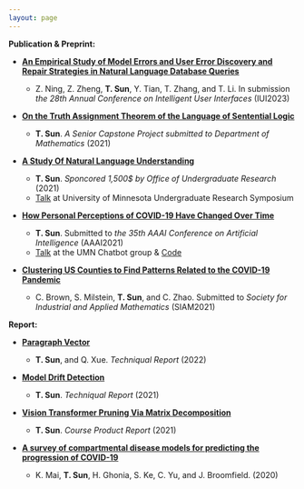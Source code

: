 ```yaml
---
layout: page
---
```

**Publication & Preprint:**
* **[An Empirical Study of Model Errors and User Error Discovery and Repair Strategies in Natural Language Database Queries]()**
  * Z. Ning, Z. Zheng, **T. Sun**, Y. Tian, T. Zhang, and T. Li. In submission *the 28th Annual Conference on Intelligent User Interfaces* (IUI2023)

* **[On the Truth Assignment Theorem of the Language of Sentential Logic](/assets/img/seniorcapstoneproject.pdf)**
  * **T. Sun**. *A Senior Capstone Project submitted to Department of Mathematics* (2021)

* **[A Study Of Natural Language Understanding](/assets/img/UROP.pdf)**
  * **T. Sun**. *Sponcored 1,500$ by Office of Undergraduate Research* (2021)
  * [Talk](https://cse.umn.edu/cs/news/three-students-present-spring-undergraduate-research-symposium) at University of Minnesota Undergraduate Research Symposium

* **[How Personal Perceptions of COVID-19 Have Changed Over Time](/assets/img/aaai2020.pdf)** 
  * **T. Sun**. Submitted to *the 35th AAAI Conference on Artificial Intelligence* (AAAI2021)
  * [Talk](assets/img/aaaislides.pdf) at the UMN Chatbot group & [Code](https://github.com/TianyiSun00234/aaai-How-Personal-Perceptions-of-COVID-19-Have-Changed-Over-Time) 

* **[Clustering US Counties to Find Patterns Related to the COVID-19 Pandemic](assets/img/Clustering_write_up.pdf)**
  * C. Brown, S. Milstein, **T. Sun**, and C. Zhao. Submitted to *Society for Industrial and Applied Mathematics* (SIAM2021)

**Report:**
* **[Paragraph Vector](assets/img/Paragraph_Vector.pdf)** 
  * **T. Sun**, and Q. Xue. *Techniqual Report* (2022)
  
* **[Model Drift Detection](assets/img/mdd.pdf)** 
  * **T. Sun**. *Techniqual Report* (2021)
  
* **[Vision Transformer Pruning Via Matrix Decomposition](assets/img/VT.pdf)** 
  * **T. Sun**. *Course Product Report* (2021)

* **[A survey of compartmental disease models for predicting the progression of COVID-19](assets/img/survey.pdf)**
  * K. Mai, **T. Sun**, H. Ghonia, S. Ke, C. Yu, and J. Broomfield. (2020)
